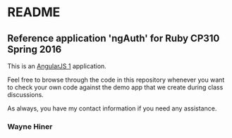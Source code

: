 # README

## Reference application 'ngAuth' for Ruby CP310 Spring 2016

This is an [AngularJS 1](https://angularjs.org) application.

Feel free to browse through the code in this repository whenever you want to check your own code against the demo app that we create during class discussions.

As always, you have my contact information if you need any assistance.

### Wayne Hiner
